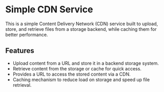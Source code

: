 # Simple CDN Service

This is a simple Content Delivery Network (CDN) service built to upload, store, and retrieve files from a storage backend, while caching them for better performance.

## Features

- Upload content from a URL and store it in a backend storage system.
- Retrieve content from the storage or cache for quick access.
- Provides a URL to access the stored content via a CDN.
- Caching mechanism to reduce load on storage and speed up file retrieval.
